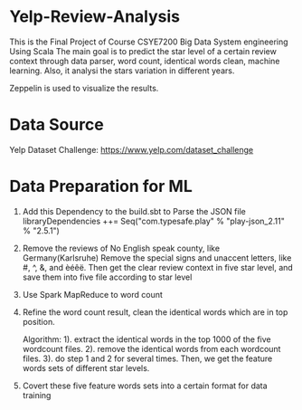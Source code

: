 # Yelp-Review-Analysis

This is the Final Project of Course CSYE7200 Big Data System engineering Using Scala
The main goal is to predict the star level of a certain review context through data parser, word count, identical words clean, machine learning. Also, it analysi the stars variation in different years. 

Zeppelin is used to visualize the results. 

# Data Source

Yelp Dataset Challenge: https://www.yelp.com/dataset_challenge

# Data Preparation for ML
1. Add this Dependency to the build.sbt to Parse the JSON file
    libraryDependencies ++= Seq("com.typesafe.play" % "play-json_2.11" % "2.5.1")
2. Remove the reviews of No English speak county, like Germany(Karlsruhe)
   Remove the special signs and unaccent letters, like #, ^, &, and èéêë.
   Then get the clear review context in five star level, and save them into five file according to star level
3. Use Spark MapReduce to word count
4. Refine the word count result, clean the identical words which are in top position.

   Algorithm: 1). extract the identical words in the top 1000  of the five wordcount files.
              2). remove the identical words from each wordcount files. 
              3). do step 1 and 2 for several times.
    Then, we get the feature words sets of different star levels.
5. Covert these five feature words sets into a certain format for data training

     
